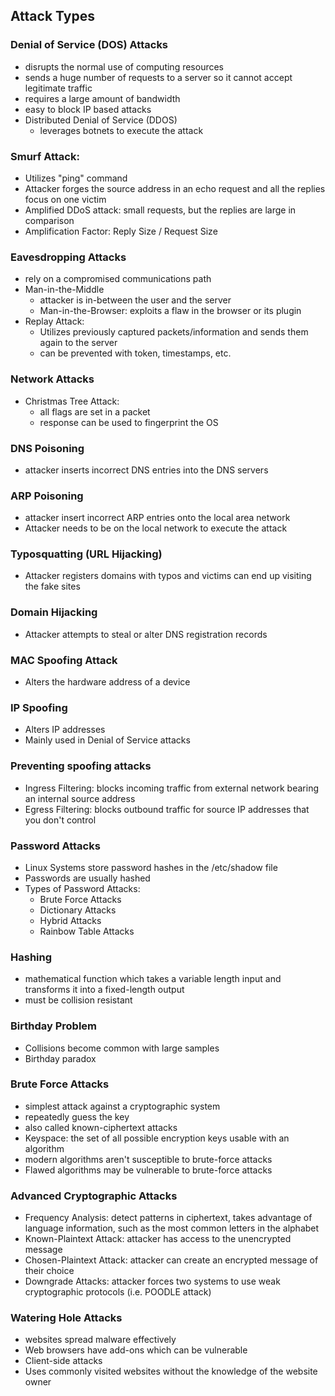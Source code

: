 ## Attack Types

### Denial of Service (DOS) Attacks
* disrupts the normal use of computing resources
* sends a huge number of requests to a server so it cannot accept legitimate traffic
* requires a large amount of bandwidth
* easy to block IP based attacks
* Distributed Denial of Service (DDOS)
    * leverages botnets to execute the attack

### Smurf Attack:
* Utilizes "ping" command
* Attacker forges the source address in an echo request and all the replies focus on one victim
* Amplified DDoS attack: small requests, but the replies are large in comparison
* Amplification Factor: Reply Size / Request Size

### Eavesdropping Attacks
* rely on a compromised communications path
* Man-in-the-Middle
    * attacker is in-between the user and the server
    * Man-in-the-Browser: exploits a flaw in the browser or its plugin
* Replay Attack:
    * Utilizes previously captured packets/information and sends them again to the server
    * can be prevented with token, timestamps, etc.
    
### Network Attacks
* Christmas Tree Attack:
    * all flags are set in a packet
    * response can be used to fingerprint the OS

### DNS Poisoning
* attacker inserts incorrect DNS entries into the DNS servers

### ARP Poisoning
* attacker insert incorrect ARP entries onto the local area network
* Attacker needs to be on the local network to execute the attack

### Typosquatting (URL Hijacking)
* Attacker registers domains with typos and victims can end up visiting the fake sites

### Domain Hijacking
* Attacker attempts to steal or alter DNS registration records

### MAC Spoofing Attack
* Alters the hardware address of a device

### IP Spoofing
* Alters IP addresses
* Mainly used in Denial of Service attacks

### Preventing spoofing attacks
* Ingress Filtering: blocks incoming traffic from external network bearing an internal source address
* Egress Filtering: blocks outbound traffic for source IP addresses that you don't control

### Password Attacks
* Linux Systems store password hashes in the /etc/shadow file
* Passwords are usually hashed
* Types of Password Attacks:
    * Brute Force Attacks
    * Dictionary Attacks
    * Hybrid Attacks
    * Rainbow Table Attacks

### Hashing
* mathematical function which takes a variable length input and transforms it into a fixed-length output
* must be collision resistant

### Birthday Problem
* Collisions become common with large samples
* Birthday paradox

### Brute Force Attacks
* simplest attack against a cryptographic system
* repeatedly guess the key
* also called known-ciphertext attacks
* Keyspace: the set of all possible encryption keys usable with an algorithm
* modern algorithms aren't susceptible to brute-force attacks
* Flawed algorithms may be vulnerable to brute-force attacks

### Advanced Cryptographic Attacks
* Frequency Analysis: detect patterns in ciphertext, takes advantage of language information, such as the most common letters in the alphabet
* Known-Plaintext Attack: attacker has access to the unencrypted message
* Chosen-Plaintext Attack: attacker can create an encrypted message of their choice
* Downgrade Attacks: attacker forces two systems to use weak cryptographic protocols (i.e. POODLE attack)

### Watering Hole Attacks
* websites spread malware effectively
* Web browsers have add-ons which can be vulnerable
* Client-side attacks
* Uses commonly visited websites without the knowledge of the website owner